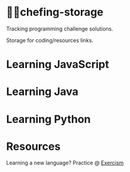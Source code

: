 # 👨‍🍳chefing-storage

Tracking programming challenge solutions.

Storage for coding/resources links.


# Learning JavaScript


# Learning Java


# Learning Python


# Resources

Learning a new language? Practice @ [Exercism](https://exercism.io/my/tracks)
